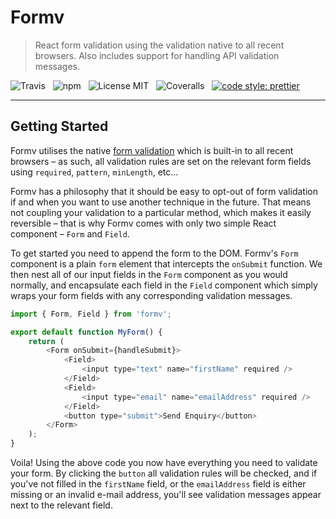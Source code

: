 # Formv

> React form validation using the validation native to all recent browsers. Also includes support for handling API validation messages.

![Travis](http://img.shields.io/travis/Wildhoney/Formv.svg?style=for-the-badge)
&nbsp;
![npm](http://img.shields.io/npm/v/formv.svg?style=for-the-badge)
&nbsp;
![License MIT](http://img.shields.io/badge/license-mit-lightgrey.svg?style=for-the-badge)
&nbsp;
![Coveralls](https://img.shields.io/coveralls/Wildhoney/Formv.svg?style=for-the-badge)
&nbsp;
[![code style: prettier](https://img.shields.io/badge/code_style-prettier-ff69b4.svg?style=for-the-badge)](https://github.com/prettier/prettier)

---

## Getting Started

Formv utilises the native [form validation](https://developer.mozilla.org/en-US/docs/Learn/HTML/Forms/Form_validation) which is built-in to all recent browsers &ndash; as such, all validation rules are set on the relevant form fields using `required`, `pattern`, `minLength`, etc...

Formv has a philosophy that it should be easy to opt-out of form validation if and when you want to use another technique in the future. That means not coupling your validation to a particular method, which makes it easily reversible &ndash; that is why Formv comes with only two simple React component &ndash; `Form` and `Field`.

To get started you need to append the form to the DOM. Formv's `Form` component is a plain `form` element that intercepts the `onSubmit` function. We then nest all of our input fields in the `Form` component as you would normally, and encapsulate each field in the `Field` component which simply wraps your form fields with any corresponding validation messages.

```javascript
import { Form, Field } from 'formv';

export default function MyForm() {
    return (
        <Form onSubmit={handleSubmit}>
            <Field>
                <input type="text" name="firstName" required />
            </Field>
            <Field>
                <input type="email" name="emailAddress" required />
            </Field>
            <button type="submit">Send Enquiry</button>
        </Form>
    );
}
```

Voila! Using the above code you now have everything you need to validate your form. By clicking the `button` all validation rules will be checked, and if you've not filled in the `firstName` field, or the `emailAddress` field is either missing or an invalid e-mail address, you'll see validation messages appear next to the relevant field.

